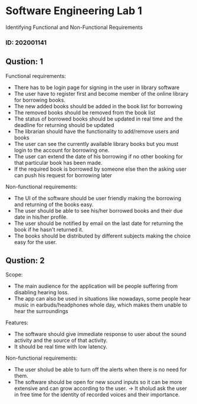 # Software Engineering Lab 1
Identifying Functional and Non-Functional Requirements
### ID: 202001141

## Qustion: 1

Functional requirements: 

- There has to be login page for signing in the user in library software
- The user have to register first and become member of the online library for borrowing books.
- The new added books should be added in the book list for borrowing
- The removed books should be removed from the book list 
- The status of borrowed books should be updated in real time and the deadline for returning should be updated
- The librarian should have the functionality to add/remove users and books
- The user can see the currently available library books but you must login to the account for borrowing one.
- The user can extend the date of his borrowing if no other booking for that particular book has been made.
- If the required book is borrowed by someone else then the asking user can push his request for borrowing later

Non-functional requirements:

- The UI of the software should be user friendly making the borrowing and returning of the books easy.
- The user should be able to see his/her borrowed books and their due date in his/her profile.
- The user should be notified by email on the last date for returning the book if he hasn't returned it.
- The books should be distributed by different subjects making the choice easy for the user.

## Qustion: 2

 Scope:

- The main audience for the application will be people suffering from disabling hearing loss.
- The app can also be used in situations like nowadays, some people hear music in earbuds/headphones whole day, which makes them unable to hear the surroundings 

Features:

- The software should give immediate response to user about the sound activity and the source of that activity.
- It should be real time with low latency.

Non-functional requirements:

- The user sholud be able to turn off the alerts when there is no need for them.
- The software should be open for new sound inputs so it can be more extensive and can grow according to the user.
  -> It sholud ask the user in free time for the identity of recorded voices and their importance.

